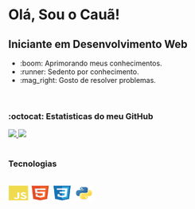 
<h1>Olá, Sou o Cauã!</h1>
<h2>Iniciante em Desenvolvimento Web</h2>
<ul>
  <li>:boom: Aprimorando meus conhecimentos.</li>
  <li>:runner: Sedento por conhecimento.</li>
  <li>:mag_right: Gosto de resolver problemas.</li>
</ul>

<br/>

<h3>:octocat: Estatisticas do meu GitHub</h3>
<div>
  <a href="https://github.com/CauaRodrigues">
    <img height="180em" src="https://github-readme-stats.vercel.app/api?username=CauaRodrigues&show_icons=true&theme=gotham&include_all_commits=true&count_private=true"/>
    <img height="180em" src="https://github-readme-stats.vercel.app/api/top-langs/?username=CauaRodrigues&layout=compact&langs_count=7&theme=gotham"/>
  </a>
</div>

<br/>

<h3>Tecnologias</h3>
<div style="display: inline_block"><br>
  <img align="center" alt="Caua-Js" height="30" width="40" src="https://raw.githubusercontent.com/devicons/devicon/master/icons/javascript/javascript-plain.svg">
  <img align="center" alt="Caua-HTML" height="30" width="40" src="https://raw.githubusercontent.com/devicons/devicon/master/icons/html5/html5-original.svg">
  <img align="center" alt="Caua-CSS" height="30" width="40" src="https://raw.githubusercontent.com/devicons/devicon/master/icons/css3/css3-original.svg">
  <img align="center" alt="Caua-Python" height="30" width="40" src="https://raw.githubusercontent.com/devicons/devicon/master/icons/python/python-original.svg">
</div>

<!---
CauaRodrigues/CauaRodrigues is a ✨ special ✨ repository because its `README.md` (this file) appears on your GitHub profile.
You can click the Preview link to take a look at your changes.
--->
